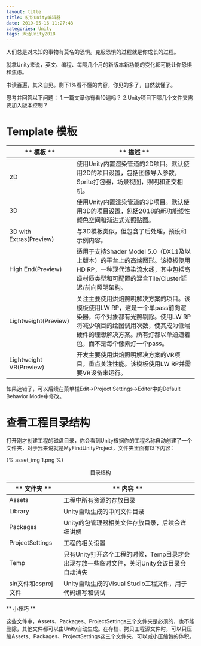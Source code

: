 ```yaml
---
layout: title
title: 初识Unity编辑器
date: 2019-05-16 11:27:43
categories: Unity
tags: 大话Unity2018
---
```

人们总是对未知的事物有莫名的恐惧。克服恐惧的过程就是你成长的过程。

就拿Unity来说，英文、编程、每隔几个月的新版本新功能的变化都可能让你恐惧和焦虑。

书读百遍，其义自见。剩下1%看不懂的内容，你见的多了，自然就懂了。

<!--more-->

思考并回答以下问题：
1.一篇文章你有看10遍吗？
2.Unity项目下哪几个文件夹需要加入版本控制？

# Template 模板

| <center>** 模板 ** </center>  | <center>** 描述 ** </center>  |
| :-| :- |
| 2D  | 使用Unity内置渲染管道的2D项目。默认使用2D的项目设置，包括图像导入参数，Sprite打包器，场景视图，照明和正交相机。  |
| 3D  | 使用Unity内置渲染管道的3D项目。默认使用3D的项目设置，包括2018的新功能线性颜色空间和渐进式光照贴图。  |
| 3D with Extras(Preview)  | 与3D模板类似，但包含了后处理，预设和示例内容。  |
| High End(Preview)  | 适用于支持Shader Model 5.0（DX11及以上版本）的平台上的高端图形。该模板使用HD RP，一种现代渲染流水线，其中包括高级材质类型和可配置的混合Tile/Cluster延迟/前向照明架构。  |
| Lightweight(Preview)  | 关注主要使用烘焙照明解决方案的项目。该模板使用LW RP，这是一个单pass前向渲染器，每个对象都有光照剔除。使用LW RP将减少项目的绘图调用次数，使其成为低端硬件的理想解决方案。所有灯都以单通道着色，而不是每个像素灯一个pass。  |
| Lightweight VR(Preview)  | 开发主要使用烘焙照明解决方案的VR项目，重点关注性能。该模板使用LW RP并需要VR设备来运行。  |

如果选错了，可以后续在菜单栏Edit->Project Settings->Editor中的Default Behavior Mode中修改。

# 查看工程目录结构

打开刚才创建工程的磁盘目录，你会看到Unity根据你的工程名称自动创建了一个文件夹，对于我来说就是MyFirstUnityProject，文件夹里面有以下内容：

{% asset_img 1.png %}
<center>目录结构</center>

| <center>** 文件夹 ** </center>  | <center>** 内容 ** </center>  |
| :-| :- |
| Assets  | 工程中所有资源的存放目录  |
| Library  | Unity自动生成的中间文件目录  |
| Packages  | Unity的包管理器相关文件存放目录，后续会详细讲解  |
| ProjectSettings  | 工程的相关设置  |
| Temp  | 只有Unity打开这个工程的时候，Temp目录才会出现存放一些临时文件，关闭Unity会该目录会自动消失  |
| sln文件和csproj文件  | Unity自动生成的Visual Studio工程文件，用于代码编写和调试  |

** 小技巧 **

这些文件中，Assets、Packages、ProjectSettings三个文件夹是必须的，也不能删除，其他文件都可以由Unity自动生成。在存档、拷贝工程源文件时，可以只压缩Assets、Packages、ProjectSettings这三个文件夹，可以减小压缩包的体积。


